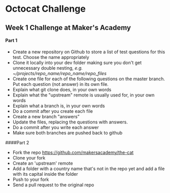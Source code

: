 Octocat Challenge
===================

Week 1 Challenge at Maker's Academy
------------------------------------

#### Part 1
* Create a new repository on Github to store a list of test questions for this test. Choose the name appropriately
* Clone it locally into your dev folder making sure you don't get unnecessary double nesting, *e.g. ~/projects/repo_name/repo_name/repo_files*
* Create one file for each of the following questions on the master branch. Put each question (not answer) in its own file.
* Explain what git clone does, in your own words
* Explain what the "upstream" remote is usually used for, in your own words
* Explain what a branch is, in your own words
* Do a commit after you create each file
* Create a new branch "answers”
* Update the files, replacing the questions with answers.
* Do a commit after you write each answer
* Make sure both branches are pushed back to github

####Part 2 

* Fork the repo https://github.com/makersacademy/the-cat
* Clone your fork 
* Create an 'upstream' remote
* Add a folder with a country name that's not in the repo yet and add a file with its capital inside the folder
* Push to your fork
* Send a pull request to the original repo 
